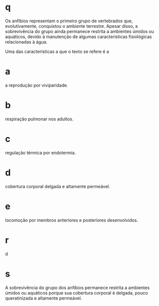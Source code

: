 # q
Os anfíbios representam o primeiro grupo de vertebrados que, evolutivamente, conquistou o ambiente terrestre. Apesar disso, a sobrevivência do grupo ainda permanece restrita a ambientes úmidos ou aquáticos, devido à manutenção de algumas características fisiológicas relacionadas à água.

Uma das características a que o texto se refere é a

# a
a reprodução por viviparidade.

# b
respiração pulmonar nos adultos.

# c
regulação térmica por endotermia.

# d
cobertura corporal delgada e altamente permeável.

# e
locomoção por membros anteriores e posteriores desenvolvidos.

# r
d

# s
A sobrevivência do grupo dos anfíbios permanece restrita a ambientes úmidos ou aquáticos porque sua cobertura corporal é delgada, pouco queratinizada e altamente permeável.
